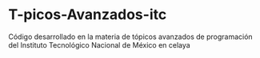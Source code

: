 # T-picos-Avanzados-itc
Código desarrollado en la materia de tópicos avanzados de programación del Instituto Tecnológico Nacional de México en celaya

